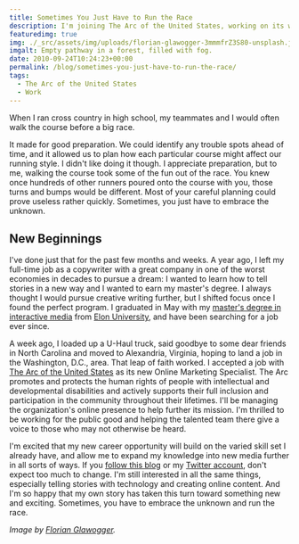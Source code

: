 ```yaml
---
title: Sometimes You Just Have to Run the Race
description: I'm joining The Arc of the United States, working on its website.
featuredimg: true
img: ./_src/assets/img/uploads/florian-glawogger-3mmmfrZ3S80-unsplash.jpg
imgalt: Empty pathway in a forest, filled with fog.
date: 2010-09-24T10:24:23+00:00
permalink: /blog/sometimes-you-just-have-to-run-the-race/
tags:
  - The Arc of the United States
  - Work
---
```


When I ran cross country in high school, my teammates and I would often walk the course before a big race.

It made for good preparation. We could identify any trouble spots ahead of time, and it allowed us to plan how each particular course might affect our running style. I didn't like doing it though. I appreciate preparation, but to me, walking the course took some of the fun out of the race. You knew once hundreds of other runners poured onto the course with you, those turns and bumps would be different. Most of your careful planning could prove useless rather quickly. Sometimes, you just have to embrace the unknown.

## New Beginnings

I've done just that for the past few months and weeks. A year ago, I left my full-time job as a copywriter with a great company in one of the worst economies in decades to pursue a dream: I wanted to learn how to tell stories in a new way and I wanted to earn my master's degree. I always thought I would pursue creative writing further, but I shifted focus once I found the perfect program. I graduated in May with my [master's degree in interactive media](http://www.elon.edu/imedia) from [Elon University](http://www.elon.edu/), and have been searching for a job ever since.

A week ago, I loaded up a U-Haul truck, said goodbye to some dear friends in North Carolina and moved to Alexandria, Virginia, hoping to land a job in the Washington, D.C., area. That leap of faith worked. I accepted a job with [The Arc of the United States](http://www.thearc.org/page.aspx?pid=2530) as its new Online Marketing Specialist. The Arc promotes and protects the human rights of people with intellectual and developmental disabilities and actively supports their full inclusion and participation in the community throughout their lifetimes. I'll be managing the organization's online presence to help further its mission. I'm thrilled to be working for the public good and helping the talented team there give a voice to those who may not otherwise be heard.

I'm excited that my new career opportunity will build on the varied skill set I already have, and allow me to expand my knowledge into new media further in all sorts of ways. If you [follow this blog](/blog/) or my [Twitter account](http://twitter.com/DavidAKennedy/), don't expect too much to change. I'm still interested in all the same things, especially telling stories with technology and creating online content. And I'm so happy that my own story has taken this turn toward something new and exciting. Sometimes, you have to embrace the unknown and run the race.

_Image by [Florian Glawogger](https://unsplash.com/photos/3mmmfrZ3S80)._
